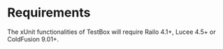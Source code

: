 # Requirements

The xUnit functionalities of TestBox will require Railo 4.1+, Lucee 4.5+ or ColdFusion 9.01+.
